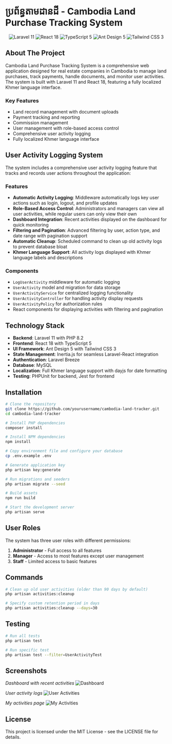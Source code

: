 # ប្រព័ន្ធតាមដានដី - Cambodia Land Purchase Tracking System

<p align="center">
<img src="https://img.shields.io/badge/Laravel-11-FF2D20" alt="Laravel 11">
<img src="https://img.shields.io/badge/React-18-61DAFB" alt="React 18">
<img src="https://img.shields.io/badge/TypeScript-5-3178C6" alt="TypeScript 5">
<img src="https://img.shields.io/badge/Ant%20Design-5-0170FE" alt="Ant Design 5">
<img src="https://img.shields.io/badge/Tailwind%20CSS-3-06B6D4" alt="Tailwind CSS 3">
</p>

## About The Project

Cambodia Land Purchase Tracking System is a comprehensive web application designed for real estate companies in Cambodia to manage land purchases, track payments, handle documents, and monitor user activities. The system is built with Laravel 11 and React 18, featuring a fully localized Khmer language interface.

### Key Features

- Land record management with document uploads
- Payment tracking and reporting
- Commission management
- User management with role-based access control
- Comprehensive user activity logging
- Fully localized Khmer language interface

## User Activity Logging System

The system includes a comprehensive user activity logging feature that tracks and records user actions throughout the application:

### Features

- **Automatic Activity Logging**: Middleware automatically logs key user actions such as login, logout, and profile updates
- **Role-Based Access Control**: Administrators and managers can view all user activities, while regular users can only view their own
- **Dashboard Integration**: Recent activities displayed on the dashboard for quick monitoring
- **Filtering and Pagination**: Advanced filtering by user, action type, and date range with pagination support
- **Automatic Cleanup**: Scheduled command to clean up old activity logs to prevent database bloat
- **Khmer Language Support**: All activity logs displayed with Khmer language labels and descriptions

### Components

- `LogUserActivity` middleware for automatic logging
- `UserActivity` model and migration for data storage
- `UserActivityService` for centralized logging functionality
- `UserActivityController` for handling activity display requests
- `UserActivityPolicy` for authorization rules
- React components for displaying activities with filtering and pagination

## Technology Stack

- **Backend**: Laravel 11 with PHP 8.2
- **Frontend**: React 18 with TypeScript 5
- **UI Framework**: Ant Design 5 with Tailwind CSS 3
- **State Management**: Inertia.js for seamless Laravel-React integration
- **Authentication**: Laravel Breeze
- **Database**: MySQL
- **Localization**: Full Khmer language support with dayjs for date formatting
- **Testing**: PHPUnit for backend, Jest for frontend

## Installation

```bash
# Clone the repository
git clone https://github.com/yourusername/cambodia-land-tracker.git
cd cambodia-land-tracker

# Install PHP dependencies
composer install

# Install NPM dependencies
npm install

# Copy environment file and configure your database
cp .env.example .env

# Generate application key
php artisan key:generate

# Run migrations and seeders
php artisan migrate --seed

# Build assets
npm run build

# Start the development server
php artisan serve
```

## User Roles

The system has three user roles with different permissions:

1. **Administrator** - Full access to all features
2. **Manager** - Access to most features except user management
3. **Staff** - Limited access to basic features

## Commands

```bash
# Clean up old user activities (older than 90 days by default)
php artisan activities:cleanup

# Specify custom retention period in days
php artisan activities:cleanup --days=30
```

## Testing

```bash
# Run all tests
php artisan test

# Run specific test
php artisan test --filter=UserActivityTest
```

## Screenshots

*Dashboard with recent activities*
![Dashboard](screenshots/dashboard.png)

*User activity logs*
![User Activities](screenshots/activities.png)

*My activities page*
![My Activities](screenshots/my-activities.png)

## License

This project is licensed under the MIT License - see the LICENSE file for details.
